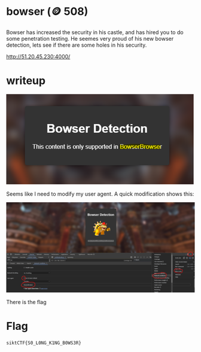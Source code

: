 # bowser (🪙 508)

Bowser has increased the security in his castle, and has hired you to do some penetration testing. He seemes very proud of his new bowser detection, lets see if there are some holes in his security.

http://51.20.45.230:4000/

# writeup

![message.png](message.png)

Seems like I need to modify my user agent. A quick modification shows this:

![user_agent.png](user_agent.png)

There is the flag 

# Flag

```
siktCTF{S0_L0NG_K1NG_B0WS3R}
```

